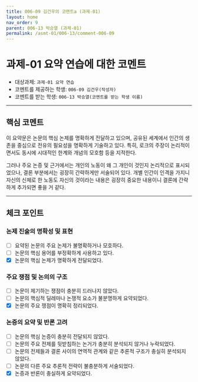 ```yaml
---
title: 006-09 김건우의 코멘트a (과제-01) 
layout: home
nav_order: 9
parent: 006-13 박승열 (과제-01)
permalink: /asmt-01/006-13/comment-006-09
---
```


# 과제-01 요약 연습에 대한 코멘트

- 대상과제: `과제-01 요약 연습`
- 코멘트를 제공하는 학생: `006-09 김건우(작성자)` 
- 코멘트를 받는 학생: `006-13 박승열(코멘트를 받는 학생 이름)` 

---

## 핵심 코멘트

이 요약문은 논문의 핵심 논제를 명확하게 전달하고 있으며, 공유된 세계에서 인간의 생존을 중심으로 전유의 필요성을 명확하게 기술하고 있다. 특히, 로크의 주장이 논리적이면서도 동시에 시대적인 한계와 개념의 모호함 등을 지적한다. 

그러나 주요 논증 및 근거에서는 개인의 노동이 왜 그 개인이 것인지 논리적으로 표시되었으나, 결론 부분에서는 굉장히 간략하게만 서술되어 있다. 개별 인간이 인격을 가지니 자신의 신체로 한 노동도 자신의 것이라는 내용은 굉장히 중요한 내용이니 결론에 간략하게 추가되면 좋을 거 같다.   

---

## 체크 포인트

### 논제 진술의 명확성 및 표현  
- [ ] 요약된 논문의 주요 논제가 불명확하거나 모호하다.  
- [ ] 논문의 핵심 용어를 부정확하게 사용하고 있다.  
- [x] 논문의 핵심 논제가 명확하게 전달되었다.  

### 주요 쟁점 및 논의의 구조  
- [ ] 논문이 제기하는 쟁점이 충분히 드러나지 않았다.  
- [ ] 논문의 핵심적 딜레마나 논쟁적 요소가 불분명하게 요약되었다.  
- [x] 논문의 주요 쟁점이 명확히 정리되었다.  

### 논증의 요약 및 반론 고려  
- [ ] 논문의 핵심 논증이 충분히 전달되지 않았다.  
- [ ] 논문의 주요 전제를 뒷받침하는 논거가 충분히 분석되지 않거나 누락되었다.  
- [ ] 논문의 전제들과 결론 사이의 연역적 관계와 같은 추론적 구조가 충실히 분석되지 않았다.  
- [ ] 논문의 다른 주요 추론적 전략이 불충분하게 서술되었다.
- [x] 논증과 반론이 충실하게 요약되었다. 